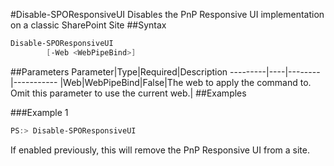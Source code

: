 #Disable-SPOResponsiveUI
Disables the PnP Responsive UI implementation on a classic SharePoint Site
##Syntax
```powershell
Disable-SPOResponsiveUI
        [-Web <WebPipeBind>]
```


##Parameters
Parameter|Type|Required|Description
---------|----|--------|-----------
|Web|WebPipeBind|False|The web to apply the command to. Omit this parameter to use the current web.|
##Examples

###Example 1
```powershell
PS:> Disable-SPOResponsiveUI
```
If enabled previously, this will remove the PnP Responsive UI from a site.
